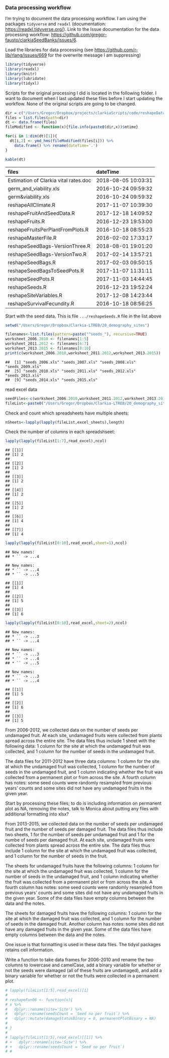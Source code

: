 
### Data processing workflow

I’m trying to document the data processing workflow. I am using the
packages `tidyverse` and `readxl` (documentation:
<https://readxl.tidyverse.org/>). Link to the Issue documentation for
the data processing workflow:
<https://github.com/gregor-fausto/clarkiaSeedBanks/issues/6>.

Load the libraries for data processing (see
<https://github.com/r-lib/rlang/issues/669> for the overwrite message I
am suppressing)

``` r
library(tidyverse)
library(readxl)
library(knitr)
library(lubridate)
library(tidyxl)
```

Scripts for the original processing I did is located in the following
folder. I want to document when I last updated these files before I
start updating the workflow. None of the original scripts are going to
be changed.

``` r
dir = c("/Users/Gregor/Dropbox/projects/clarkiaScripts/code/reshapeDataScripts/")
files = list.files(path=dir)
dt <- data.frame(files)
fileModified <- function(x){file.info(paste0(dir,x))$mtime}

for(i in 1:dim(dt)[1]){
  dt[i,2] <- ymd_hms(fileModified(files[i])) %>%
    data.frame() %>% rename(dateTime='.') 
}

kable(dt)
```

| files                                 | dateTime            |
| :------------------------------------ | :------------------ |
| Estimation of Clarkia vital rates.doc | 2018-08-05 10:03:31 |
| germ\_and\_viability.xls              | 2016-10-24 09:59:32 |
| germ\&viability.xls                   | 2016-10-24 09:59:32 |
| reshapeAllClimate.R                   | 2017-11-07 10:39:30 |
| reshapeFruitAndSeedData.R             | 2017-12-18 14:09:52 |
| reshapeFruits.R                       | 2016-12-23 19:53:00 |
| reshapeFruitsPerPlantFromPlots.R      | 2016-10-18 08:55:23 |
| reshapeMasterFile.R                   | 2016-02-02 17:33:17 |
| reshapeSeedBags-VersionThree.R        | 2018-08-01 19:01:20 |
| reshapeSeedBags-VersionTwo.R          | 2017-02-14 13:57:21 |
| reshapeSeedBags.R                     | 2017-02-03 09:50:15 |
| reshapeSeedBagsToSeedPots.R           | 2017-11-07 11:31:11 |
| reshapeSeedPots.R                     | 2017-11-03 14:44:45 |
| reshapeSeeds.R                        | 2016-12-23 19:52:24 |
| reshapeSiteVariables.R                | 2017-12-08 14:23:44 |
| reshapeSurvivalFecundity.R            | 2016-10-18 08:56:25 |

Start with the seed data. This is file `.../reshapeSeeds.R` file in the
list above

``` r
setwd("/Users/Gregor/Dropbox/Clarkia-LTREB/20_demography_sites")

filenames<-list.files(pattern=paste("^seeds_"), recursive=TRUE)
worksheet_2006.2010 <- filenames[1:5]
worksheet_2011.2012 <- filenames[6:7]
worksheet_2013.2015 <- filenames[8:10]
print(c(worksheet_2006.2010,worksheet_2011.2012,worksheet_2013.2015))
```

    ##  [1] "seeds_2006.xls" "seeds_2007.xls" "seeds_2008.xls" "seeds_2009.xls"
    ##  [5] "seeds_2010.xls" "seeds_2011.xls" "seeds_2012.xls" "seeds_2013.xls"
    ##  [9] "seeds_2014.xls" "seeds_2015.xls"

read excel data

``` r
seedFiles<-c(worksheet_2006.2010,worksheet_2011.2012,worksheet_2013.2015)
fileList<-paste0("/Users/Gregor/Dropbox/Clarkia-LTREB/20_demography_sites/",seedFiles)
```

Check and count which spreadsheets have multiple sheets:

``` r
nSheets<-lapply(lapply(fileList,excel_sheets),length)
```

Check the number of columns in each spreadshseet:

``` r
lapply(lapply(fileList[1:7],read_excel),ncol)
```

    ## [[1]]
    ## [1] 2
    ## 
    ## [[2]]
    ## [1] 2
    ## 
    ## [[3]]
    ## [1] 2
    ## 
    ## [[4]]
    ## [1] 2
    ## 
    ## [[5]]
    ## [1] 2
    ## 
    ## [[6]]
    ## [1] 4
    ## 
    ## [[7]]
    ## [1] 4

``` r
lapply(lapply(fileList[8:10],read_excel,sheet=1),ncol)
```

    ## New names:
    ## * `` -> ...4

    ## New names:
    ## * `` -> ...4
    ## * `` -> ...5

    ## [[1]]
    ## [1] 4
    ## 
    ## [[2]]
    ## [1] 5
    ## 
    ## [[3]]
    ## [1] 6

``` r
lapply(lapply(fileList[8:10],read_excel,sheet=2),ncol)
```

    ## New names:
    ## * `` -> ...3
    ## * `` -> ...4

    ## New names:
    ## * `` -> ...3
    ## * `` -> ...4
    ## * `` -> ...5

    ## New names:
    ## * `` -> ...3
    ## * `` -> ...4

    ## [[1]]
    ## [1] 5
    ## 
    ## [[2]]
    ## [1] 6
    ## 
    ## [[3]]
    ## [1] 5

From 2006-2012, we collected data on the number of seeds per undamaged
fruit. At each site, undamaged fruits were collected from plants spread
across the entire site. The data files thus include 1 sheet with the
following data: 1 column for the site at which the undamaged fruit was
collected, and 1 column for the number of seeds in the undamaged fruit.

The data files for 2011-2012 have three data columns: 1 column for the
site at which the undamaged fruit was collected, 1 column for the number
of seeds in the undamaged fruit, and 1 column indicating whether the
fruit was collected from a permanent plot or from across the site. A
fourth column has notes: some seed counts were randomly resampled from
previous years’ counts and some sites did not have any undamaged fruits
in the given year.

Start by processing these files; to do is including information on
permanent plot as NA, removing the notes, talk to Monica about putting
any files with additional formatting into xlsx?

From 2013-2015, we collected data on the number of seeds per undamaged
fruit and the number of seeds per damaged fruit. The data files thus
include two sheets, 1 for the number of seeds per undamaged fruit and 1
for the numbe of seeds per damaged fruit. At each site, undamaged fruits
were collected from plants spread across the entire site. The data files
thus include 1 column for the site at which the undamaged fruit was
collected, and 1 column for the number of seeds in the fruit.

The sheets for undamaged fruits have the following columns: 1 column for
the site at which the undamaged fruit was collected, 1 column for the
number of seeds in the undamaged fruit, and 1 column indicating whether
the fruit was collected from a permanent plot or from across the site. A
fourth column has notes: some seed counts were randomly resampled from
previous years’ counts and some sites did not have any undamaged fruits
in the given year. Some of the data files have empty columns between the
data and the notes.

The sheets for damaged fruits have the following columns: 1 column for
the site at which the damaged fruit was collected, and 1 column for the
number of seeds in the damaged fruit. Another column has notes: some
sites did not have any damaged fruits in the given year. Some of the
data files have empty columns between the data and the notes.

One issue is that formatting is used in these data files. The tidyxl
packages retains cell information.

Write a function to take data frames for 2006-2010 and rename the two
columns to lowercase and camelCase, add a binary variable for whether or
not the seeds were damaged (all of these fruits are undamaged), and add
a binary variable for whether or not the fruits were collected in a
permanent plot.

``` r
# lapply(fileList[1:5],read_excel)[1]
# 
# reshapeFun06 <- function(x){
# x %>%
#   dplyr::rename(site='Site') %>%
#   dplyr::rename(seedsCount = `Seed no per fruit`) %>%
#   dplyr::mutate(damageStatusBinary = 0, permanentPlotBinary = NA)
# 
# }
# 
# lapply(fileList[1:5],read_excel)[[1]] %>%
# +   dplyr::rename(site='Site') %>%
# +   dplyr::rename(seedsCount = `Seed no per fruit`)
# #
```
